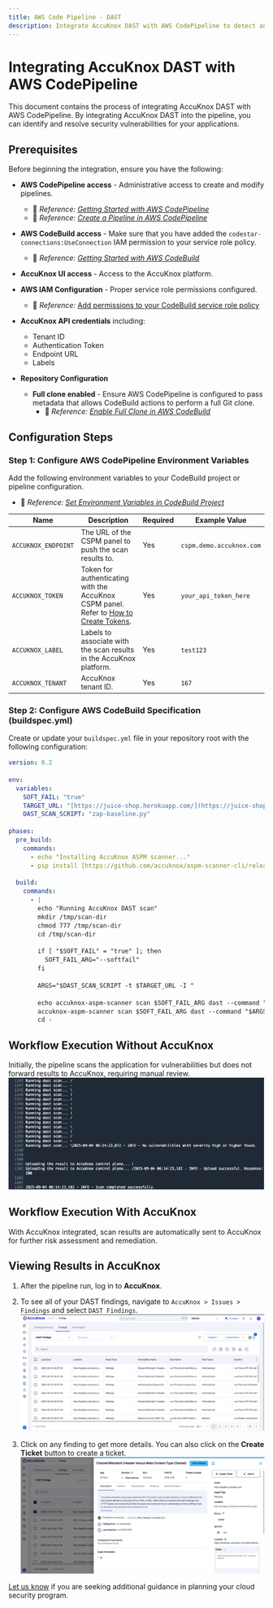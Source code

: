 ```yaml
---
title: AWS Code Pipeline - DAST
description: Integrate AccuKnox DAST with AWS CodePipeline to detect and resolve runtime vulnerabilities in web applications, improving production security.
---
```


# Integrating AccuKnox DAST with AWS CodePipeline

This document contains the process of integrating AccuKnox DAST with AWS CodePipeline. By integrating AccuKnox DAST into the pipeline, you can identify and resolve security vulnerabilities for your applications.

## Prerequisites

Before beginning the integration, ensure you have the following:

* **AWS CodePipeline access** - Administrative access to create and modify pipelines.
    * 📖 *Reference:* [*Getting Started with AWS CodePipeline*](https://docs.aws.amazon.com/codepipeline/latest/userguide/getting-started-codepipeline.html)
    * 📖 *Reference:* [*Create a Pipeline in AWS CodePipeline*](https://docs.aws.amazon.com/codepipeline/latest/userguide/pipelines-create.html)

* **AWS CodeBuild access** - Make sure that you have added the `codestar-connections:UseConnection` IAM permission to your service role policy.
    * 📖 *Reference:* [*Getting Started with AWS CodeBuild*](https://docs.aws.amazon.com/codebuild/latest/userguide/getting-started.html)

* **AccuKnox UI access** - Access to the AccuKnox platform.

* **AWS IAM Configuration** - Proper service role permissions configured.
    * 📖 *Reference:* [Add permissions to your CodeBuild service role policy](https://docs.aws.amazon.com/codepipeline/latest/userguide/troubleshooting.html#codebuild-role-connections)

* **AccuKnox API credentials** including:
    * Tenant ID
    * Authentication Token
    * Endpoint URL
    * Labels

* **Repository Configuration**
    * **Full clone enabled** - Ensure AWS CodePipeline is configured to pass metadata that allows CodeBuild actions to perform a full Git clone.
        * 📖 *Reference:* [*Enable Full Clone in AWS CodeBuild*](https://docs.aws.amazon.com/codepipeline/latest/userguide/tutorials-github-gitclone.html)

## Configuration Steps

### Step 1: Configure AWS CodePipeline Environment Variables

Add the following environment variables to your CodeBuild project or pipeline configuration.

* 📖 *Reference:* [*Set Environment Variables in CodeBuild Project*](https://docs.aws.amazon.com/codepipeline/latest/userguide/tutorials-pipeline-variables.html)

| Name                | Description                                                                                                      | Required | Example Value              |
| ------------------- | ---------------------------------------------------------------------------------------------------------------- | -------- | -------------------------- |
| `ACCUKNOX_ENDPOINT` | The URL of the CSPM panel to push the scan results to.                                                           | Yes      | `cspm.demo.accuknox.com`   |
| `ACCUKNOX_TOKEN`    | Token for authenticating with the AccuKnox CSPM panel. Refer to [How to Create Tokens](https://help.accuknox.com/how-to/how-to-create-tokens/). | Yes      | `your_api_token_here`      |
| `ACCUKNOX_LABEL`    | Labels to associate with the scan results in the AccuKnox platform.                                              | Yes      | `test123`                  |
| `ACCUKNOX_TENANT`   | AccuKnox tenant ID.                                                                                              | Yes      | `167`                      |

### Step 2: Configure AWS CodeBuild Specification (buildspec.yml)

Create or update your `buildspec.yml` file in your repository root with the following configuration:

```yaml
version: 0.2

env:
  variables:
    SOFT_FAIL: "true"
    TARGET_URL: "[https://juice-shop.herokuapp.com/](https://juice-shop.herokuapp.com/)"
    DAST_SCAN_SCRIPT: "zap-baseline.py"

phases:
  pre_build:
    commands:
      - echo "Installing AccuKnox ASPM scanner..."
      - pip install [https://github.com/accuknox/aspm-scanner-cli/releases/download/v0.12.1/accuknox_aspm_scanner-0.12.1-py3-none-any.whl](https://github.com/accuknox/aspm-scanner-cli/releases/download/v0.12.1/accuknox_aspm_scanner-0.12.1-py3-none-any.whl) --break-system-packages

  build:
    commands:
      - |
        echo "Running AccuKnox DAST scan"
        mkdir /tmp/scan-dir
        chmod 777 /tmp/scan-dir
        cd /tmp/scan-dir

        if [ "$SOFT_FAIL" = "true" ]; then
          SOFT_FAIL_ARG="--softfail"
        fi

        ARGS="$DAST_SCAN_SCRIPT -t $TARGET_URL -I "

        echo accuknox-aspm-scanner scan $SOFT_FAIL_ARG dast --command "$ARGS" --container-mode
        accuknox-aspm-scanner scan $SOFT_FAIL_ARG dast --command "$ARGS" --container-mode
        cd -
```

## Workflow Execution Without AccuKnox

Initially, the pipeline scans the application for vulnerabilities but does not forward results to AccuKnox, requiring manual review.
![alt](./images/aws-dast/1.png)

## Workflow Execution With AccuKnox

With AccuKnox integrated, scan results are automatically sent to AccuKnox for further risk assessment and remediation.

## Viewing Results in AccuKnox

1.  After the pipeline run, log in to **AccuKnox**.
2.  To see all of your DAST findings, navigate to `AccuKnox > Issues > Findings` and select `DAST Findings`.
![alt](./images/aws-dast/2.png)

3.  Click on any finding to get more details. You can also click on the **Create Ticket** button to create a ticket.
![alt](./images/aws-dast/3.png)

[Let us know](https://www.accuknox.com/contact-us/) if you are seeking additional guidance in planning your cloud security program.